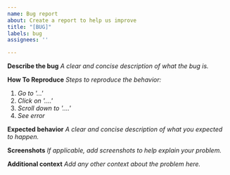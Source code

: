 ```yaml
---
name: Bug report
about: Create a report to help us improve
title: "[BUG]"
labels: bug
assignees: ''

---
```


**Describe the bug**
_A clear and concise description of what the bug is._

**How To Reproduce**
_Steps to reproduce the behavior:_
1. _Go to '...'_
2. _Click on '....'_
3. _Scroll down to '....'_
4. _See error_

**Expected behavior**
_A clear and concise description of what you expected to happen._

**Screenshots**
_If applicable, add screenshots to help explain your problem._

**Additional context**
_Add any other context about the problem here._
